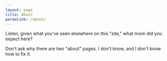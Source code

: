```yaml
---
layout: page
title: About
permalink: /about/
---
```


Listen, given what you've seen elsewhere on this "site," what more did you expect here?

Don't ask why there are two "about" pages. I don't know, and I don't know how to fix it.